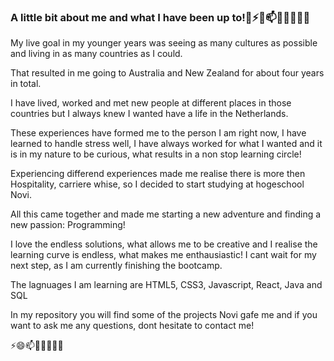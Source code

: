 ### A little bit about me and what I have been up to!👋⚡😄📫💬🤔👯🌱🔭

My live goal in my younger years was seeing as many cultures as possible and living in as many countries as I could.

That resulted in me going to Australia and New Zealand for about four years in total.

I have lived, worked and met new people at different places in those countries but I always knew I wanted have a life in the Netherlands.

These experiences have formed me to the person I am right now, I have learned to handle stress well, I have always worked for what I wanted and it is in my nature to be curious, what results in a non stop learning circle!

Experiencing differend experiences made me realise there is more then Hospitality, carriere whise, so I decided to start studying at hogeschool Novi.

All this came together and made me starting a new adventure and finding a new passion: Programming! 

I love the endless solutions, what allows me to be creative and I realise the learning curve is endless, what makes me enthausiastic!
I cant wait for my next step, as I am currently finishing the bootcamp.

The lagnuages I am learning are HTML5, CSS3, Javascript, React, Java and SQL

In my repository you will find some of the projects Novi gafe me and if you want to ask me any questions, dont hesitate to contact me!

⚡😄📫💬🤔👯🌱🔭
